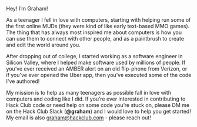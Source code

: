 Hey! I’m Graham!

As a teenager I fell in love with computers, starting with helping run some of the first online MUDs (they were kind of like early text-based MMO games).
The thing that has always most inspired me about computers is how you can use them to connect with other people, and as a paintbrush to create and edit the world around you.

After dropping out of college, I started working as a software engineer in Silicon Valley, where I helped make software used by millions of people. If you’ve ever received an AMBER alert on an old flip-phone from Verizon, or if you've ever opened the Uber app, then you've executed some of the code I've authored!

My mission is to help as many teenagers as possible fall in love with computers and coding like I did.  If you’re ever interested in contributing to Hack Club code or need help on some code you’re stuck on, please DM me on the Hack Club Slack (**@graham**) and I would love to help you get started!  My email is also graham@hackclub.com - please reach out!
